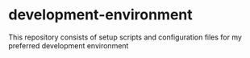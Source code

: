 # development-environment
This repository consists of setup scripts and configuration files for my preferred development environment
